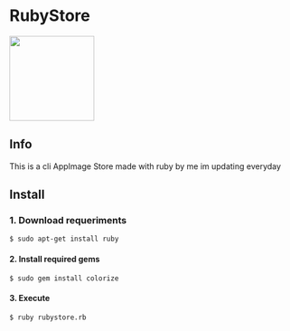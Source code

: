 # RubyStore
<img src='https://user-images.githubusercontent.com/97253814/159125101-1b8c79f4-18cc-43f2-8693-3c908e927528.png' width='150' height='150' />

## Info

This is a cli AppImage Store made with ruby by me
im updating everyday

## Install

### 1. Download requeriments

```http
$ sudo apt-get install ruby
```
#### 2. Install required gems

```http
$ sudo gem install colorize
```

#### 3. Execute

```http
$ ruby rubystore.rb
```
